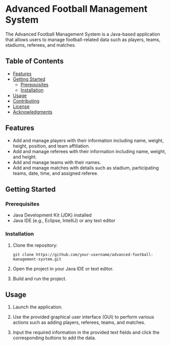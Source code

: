 # Advanced Football Management System

The Advanced Football Management System is a Java-based application that allows users to manage football-related data such as players, teams, stadiums, referees, and matches.

## Table of Contents

- [Features](#features)
- [Getting Started](#getting-started)
  - [Prerequisites](#prerequisites)
  - [Installation](#installation)
- [Usage](#usage)
- [Contributing](#contributing)
- [License](#license)
- [Acknowledgments](#acknowledgments)

## Features

- Add and manage players with their information including name, weight, height, position, and team affiliation.
- Add and manage referees with their information including name, weight, and height.
- Add and manage teams with their names.
- Add and manage matches with details such as stadium, participating teams, date, time, and assigned referee.

## Getting Started

### Prerequisites

- Java Development Kit (JDK) installed
- Java IDE (e.g., Eclipse, IntelliJ) or any text editor

### Installation

1. Clone the repository:
   ```shell
   git clone https://github.com/your-username/advanced-football-management-system.git
2. Open the project in your Java IDE or text editor.

3. Build and run the project.

## Usage

1. Launch the application.

2. Use the provided graphical user interface (GUI) to perform various actions such as adding players, referees, teams, and matches.

3. Input the required information in the provided text fields and click the corresponding buttons to add the data.
